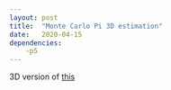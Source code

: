 ```yaml
---
layout: post
title:  "Monte Carlo Pi 3D estimation"
date:   2020-04-15
dependencies:
    -p5
---
```


3D version of [this](https://arnavs1ngh.github.io/visuals/projects/MonteCarlo3D/p5project.html)
<div id="sketch-holder">
    <script type="text/javascript" src="sketch.js"></script>
</div>
